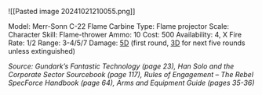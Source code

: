 ![[Pasted image 20241021210055.png]]

Model: Merr-Sonn C-22 Flame Carbine
Type: Flame projector
Scale: Character
Skill: Flame-thrower
Ammo: 10
Cost: 500
Availability: 4, X
Fire Rate: 1/2
Range: 3-4/5/7
Damage: <u>5D</u> (first round, <u>3D</u> for next five rounds unless
extinguished)

*Source: Gundark’s Fantastic Technology (page 23), Han Solo and the Corporate Sector Sourcebook (page 117), Rules of Engagement – The Rebel SpecForce Handbook (page 64), Arms and Equipment Guide (pages 35-36)*